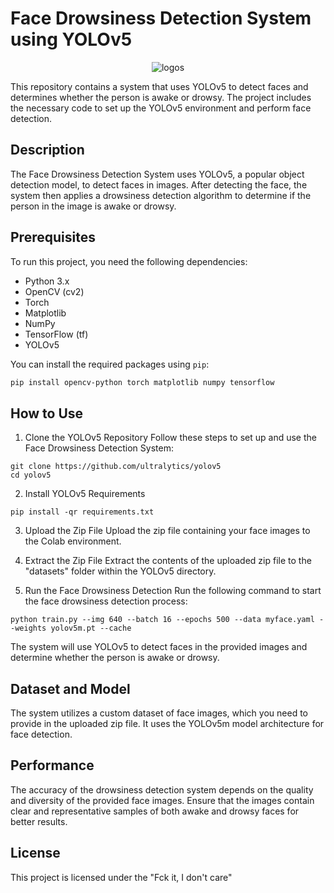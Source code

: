 # Face Drowsiness Detection System using YOLOv5

<p align="center">
  <img src="https://github.com/123Satyajeet123/Face-Drowsiness-detection/assets/103361055/15dfd9dc-752c-4a3d-8bec-c991e558c49e" alt="logos" heigth=200rem>
</p>

This repository contains a system that uses YOLOv5 to detect faces and determines whether the person is awake or drowsy. The project includes the necessary code to set up the YOLOv5 environment and perform face detection.

## Description

The Face Drowsiness Detection System uses YOLOv5, a popular object detection model, to detect faces in images. After detecting the face, the system then applies a drowsiness detection algorithm to determine if the person in the image is awake or drowsy.

## Prerequisites

To run this project, you need the following dependencies:

- Python 3.x
- OpenCV (cv2)
- Torch
- Matplotlib
- NumPy
- TensorFlow (tf)
- YOLOv5

You can install the required packages using `pip`:

```bash
pip install opencv-python torch matplotlib numpy tensorflow
```

## How to Use
1. Clone the YOLOv5 Repository
Follow these steps to set up and use the Face Drowsiness Detection System:
```
git clone https://github.com/ultralytics/yolov5
cd yolov5
```
2. Install YOLOv5 Requirements
```
pip install -qr requirements.txt
```

3. Upload the Zip File
Upload the zip file containing your face images to the Colab environment.

4. Extract the Zip File
Extract the contents of the uploaded zip file to the "datasets" folder within the YOLOv5 directory.

5. Run the Face Drowsiness Detection
Run the following command to start the face drowsiness detection process:
```
python train.py --img 640 --batch 16 --epochs 500 --data myface.yaml --weights yolov5m.pt --cache
```

The system will use YOLOv5 to detect faces in the provided images and determine whether the person is awake or drowsy.

## Dataset and Model
The system utilizes a custom dataset of face images, which you need to provide in the uploaded zip file. It uses the YOLOv5m model architecture for face detection.

## Performance
The accuracy of the drowsiness detection system depends on the quality and diversity of the provided face images. Ensure that the images contain clear and representative samples of both awake and drowsy faces for better results.

## License
This project is licensed under the "Fck it, I don't care"








